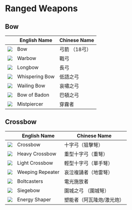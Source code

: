 # Ranged Weapons

## Bow

|| English Name | Chinese Name |
|---|---|---|
| ![](https://render.albiononline.com/v1/item/T8_2H_BOW@4.png) | Bow | 弓箭 （18弓） |
| ![](https://render.albiononline.com/v1/item/T8_2H_WARBOW@4.png) | Warbow | 戰弓 |
| ![](https://render.albiononline.com/v1/item/T8_2H_LONGBOW@4.png) | Longbow | 長弓 |
| ![](https://render.albiononline.com/v1/item/T8_2H_LONGBOW_UNDEAD@4.png) | Whispering Bow | 低語之弓 |
| ![](https://render.albiononline.com/v1/item/T8_2H_BOW_HELL@4.png) | Wailing Bow | 哀嘯之弓 |
| ![](https://render.albiononline.com/v1/item/T8_2H_BOW_KEEPER@4.png) | Bow of Badon | 巴頓之弓 |
| ![](https://render.albiononline.com/v1/item/T8_2H_BOW_AVALON@4.png) | Mistpiercer | 穿霧者 |

## Crossbow

|| English Name | Chinese Name |
|---|---|---|
| ![](https://render.albiononline.com/v1/item/T8_2H_CROSSBOW@4.png) | Crossbow | 十字弓（狙擊弩） |
| ![](https://render.albiononline.com/v1/item/T8_2H_CROSSBOWLARGE@4.png) | Heavy Crossbow | 重型十字弓（重弩） |
| ![](https://render.albiononline.com/v1/item/T8_MAIN_1HCROSSBOW@4.png) | Light Crossbow | 輕型十字弓（單手弩） |
| ![](https://render.albiononline.com/v1/item/T8_2H_REPEATINGCROSSBOW_UNDEAD@4.png) | Weeping Repeater | 哀泣複誦者（地雷弩） |
| ![](https://render.albiononline.com/v1/item/T8_2H_DUALCROSSBOW_HELL@4.png) | Boltcasters | 電光施放者 |
| ![](https://render.albiononline.com/v1/item/T8_2H_CROSSBOWLARGE_MORGANA@4.png) | Siegebow | 圍城之弓 （圍城弩） |
| ![](https://render.albiononline.com/v1/item/T8_2H_CROSSBOW_CANNON_AVALON@4.png) | Energy Shaper | 塑能者（阿瓦隆炮/激光炮） |
